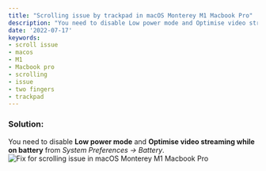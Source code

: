 ```yaml
---
title: "Scrolling issue by trackpad in macOS Monterey M1 Macbook Pro"
description: "You need to disable Low power mode and Optimise video streaming while on battery from System Preferences -> Battery"
date: '2022-07-17'
keywords:
- scroll issue
- macos
- M1
- Macbook pro
- scrolling
- issue
- two fingers
- trackpad
---
```


### Solution:

You need to disable **Low power mode** and **Optimise video streaming while on battery** from _System Preferences -> Battery_.
![Fix for scrolling issue in macOS Monterey M1 Macbook Pro](../images/Fix-for-scrolling-issue-in-macOS-Monterey-M1-Macbook-Pro.png)
